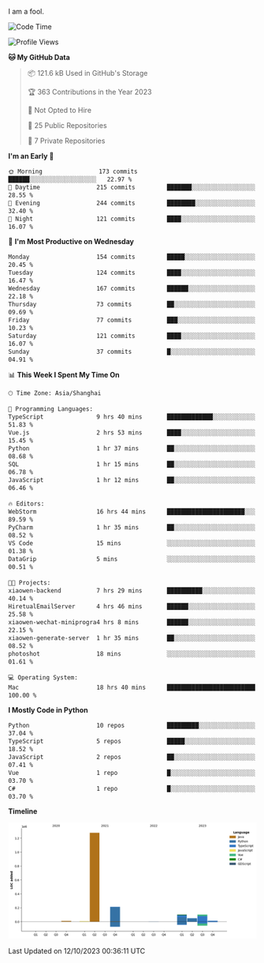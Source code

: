 I am a fool.

<!--START_SECTION:waka-->
![Code Time](http://img.shields.io/badge/Code%20Time-764%20hrs%2041%20mins-blue)

![Profile Views](http://img.shields.io/badge/Profile%20Views-0-blue)

**🐱 My GitHub Data** 

> 📦 121.6 kB Used in GitHub's Storage 
 > 
> 🏆 363 Contributions in the Year 2023
 > 
> 🚫 Not Opted to Hire
 > 
> 📜 25 Public Repositories 
 > 
> 🔑 7 Private Repositories 
 > 
**I'm an Early 🐤** 

```text
🌞 Morning                173 commits         ██████░░░░░░░░░░░░░░░░░░░   22.97 % 
🌆 Daytime                215 commits         ███████░░░░░░░░░░░░░░░░░░   28.55 % 
🌃 Evening                244 commits         ████████░░░░░░░░░░░░░░░░░   32.40 % 
🌙 Night                  121 commits         ████░░░░░░░░░░░░░░░░░░░░░   16.07 % 
```
📅 **I'm Most Productive on Wednesday** 

```text
Monday                   154 commits         █████░░░░░░░░░░░░░░░░░░░░   20.45 % 
Tuesday                  124 commits         ████░░░░░░░░░░░░░░░░░░░░░   16.47 % 
Wednesday                167 commits         ██████░░░░░░░░░░░░░░░░░░░   22.18 % 
Thursday                 73 commits          ██░░░░░░░░░░░░░░░░░░░░░░░   09.69 % 
Friday                   77 commits          ███░░░░░░░░░░░░░░░░░░░░░░   10.23 % 
Saturday                 121 commits         ████░░░░░░░░░░░░░░░░░░░░░   16.07 % 
Sunday                   37 commits          █░░░░░░░░░░░░░░░░░░░░░░░░   04.91 % 
```


📊 **This Week I Spent My Time On** 

```text
🕑︎ Time Zone: Asia/Shanghai

💬 Programming Languages: 
TypeScript               9 hrs 40 mins       █████████████░░░░░░░░░░░░   51.83 % 
Vue.js                   2 hrs 53 mins       ████░░░░░░░░░░░░░░░░░░░░░   15.45 % 
Python                   1 hr 37 mins        ██░░░░░░░░░░░░░░░░░░░░░░░   08.68 % 
SQL                      1 hr 15 mins        ██░░░░░░░░░░░░░░░░░░░░░░░   06.78 % 
JavaScript               1 hr 12 mins        ██░░░░░░░░░░░░░░░░░░░░░░░   06.46 % 

🔥 Editors: 
WebStorm                 16 hrs 44 mins      ██████████████████████░░░   89.59 % 
PyCharm                  1 hr 35 mins        ██░░░░░░░░░░░░░░░░░░░░░░░   08.52 % 
VS Code                  15 mins             ░░░░░░░░░░░░░░░░░░░░░░░░░   01.38 % 
DataGrip                 5 mins              ░░░░░░░░░░░░░░░░░░░░░░░░░   00.51 % 

🐱‍💻 Projects: 
xiaowen-backend          7 hrs 29 mins       ██████████░░░░░░░░░░░░░░░   40.14 % 
HiretualEmailServer      4 hrs 46 mins       ██████░░░░░░░░░░░░░░░░░░░   25.58 % 
xiaowen-wechat-miniprogra4 hrs 8 mins        ██████░░░░░░░░░░░░░░░░░░░   22.15 % 
xiaowen-generate-server  1 hr 35 mins        ██░░░░░░░░░░░░░░░░░░░░░░░   08.52 % 
photoshot                18 mins             ░░░░░░░░░░░░░░░░░░░░░░░░░   01.61 % 

💻 Operating System: 
Mac                      18 hrs 40 mins      █████████████████████████   100.00 % 
```

**I Mostly Code in Python** 

```text
Python                   10 repos            █████████░░░░░░░░░░░░░░░░   37.04 % 
TypeScript               5 repos             █████░░░░░░░░░░░░░░░░░░░░   18.52 % 
JavaScript               2 repos             ██░░░░░░░░░░░░░░░░░░░░░░░   07.41 % 
Vue                      1 repo              █░░░░░░░░░░░░░░░░░░░░░░░░   03.70 % 
C#                       1 repo              █░░░░░░░░░░░░░░░░░░░░░░░░   03.70 % 
```



**Timeline**

![Lines of Code chart](https://raw.githubusercontent.com/VeejaLiu/VeejaLiu/master/assets/bar_graph.png)


 Last Updated on 12/10/2023 00:36:11 UTC
<!--END_SECTION:waka-->
